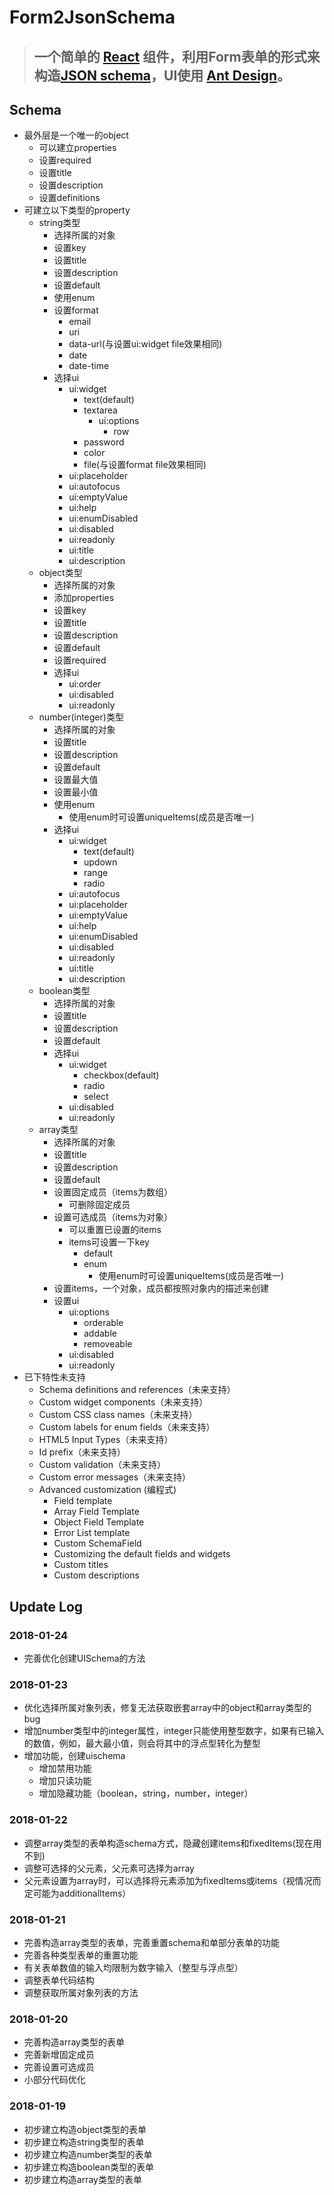 # Form2JsonSchema

> ## 一个简单的 [React](http://facebook.github.io/react/) 组件，利用Form表单的形式来构造[JSON schema](http://jsonschema.net/)，UI使用 [Ant Design](https://ant.design/index-cn)。

## Schema

- 最外层是一个唯一的object
  - 可以建立properties
  - 设置required
  - 设置title
  - 设置description
  - 设置definitions
- 可建立以下类型的property
  - string类型
    - 选择所属的对象
    - 设置key
    - 设置title
    - 设置description
    - 设置default
    - 使用enum
    - 设置format
      - email
      - uri
      - data-url(与设置ui:widget file效果相同)
      - date
      - date-time
    - 选择ui
      - ui:widget
        - text(default)
        - textarea
          - ui:options
            - row
        - password
        - color
        - file(与设置format file效果相同)
      - ui:placeholder
      - ui:autofocus
      - ui:emptyValue
      - ui:help
      - ui:enumDisabled
      - ui:disabled
      - ui:readonly
      - ui:title
      - ui:description
  - object类型
    - 选择所属的对象
    - 添加properties
    - 设置key
    - 设置title
    - 设置description
    - 设置default
    - 设置required
    - 选择ui
      - ui:order
      - ui:disabled
      - ui:readonly
  - number(integer)类型
    - 选择所属的对象
    - 设置title
    - 设置description
    - 设置default
    - 设置最大值
    - 设置最小值
    - 使用enum
      - 使用enum时可设置uniqueItems(成员是否唯一)
    - 选择ui
      - ui:widget
        - text(default)
        - updown
        - range
        - radio
      - ui:autofocus
      - ui:placeholder
      - ui:emptyValue
      - ui:help
      - ui:enumDisabled
      - ui:disabled
      - ui:readonly
      - ui:title
      - ui:description
  - boolean类型
    - 选择所属的对象
    - 设置title
    - 设置description
    - 设置default
    - 选择ui
      - ui:widget
        - checkbox(default)
        - radio
        - select
      - ui:disabled
      - ui:readonly
  - array类型
    - 选择所属的对象
    - 设置title
    - 设置description
    - 设置default
    - 设置固定成员（items为数组）
      - 可删除固定成员
    - 设置可选成员（items为对象）
      - 可以重置已设置的items
      - items可设置一下key
        - default
        - enum
          - 使用enum时可设置uniqueItems(成员是否唯一)
    - 设置items，一个对象，成员都按照对象内的描述来创建
    - 设置ui
      - ui:options
        - orderable
        - addable
        - removeable
      - ui:disabled
      - ui:readonly
- 已下特性未支持
  - Schema definitions and references（未来支持）
  - Custom widget components（未来支持）
  - Custom CSS class names（未来支持）
  - Custom labels for enum fields（未来支持）
  - HTML5 Input Types（未来支持）
  - Id prefix（未来支持）
  - Custom validation（未来支持）
  - Custom error messages（未来支持）
  - Advanced customization (编程式)
    - Field template
    - Array Field Template
    - Object Field Template
    - Error List template
    - Custom SchemaField
    - Customizing the default fields and widgets
    - Custom titles
    - Custom descriptions

## Update Log

### 2018-01-24

- 完善优化创建UISchema的方法

### 2018-01-23

- 优化选择所属对象列表，修复无法获取嵌套array中的object和array类型的bug
- 增加number类型中的integer属性，integer只能使用整型数字，如果有已输入的数值，例如，最大最小值，则会将其中的浮点型转化为整型
- 增加功能，创建uischema
  - 增加禁用功能
  - 增加只读功能
  - 增加隐藏功能（boolean，string，number，integer）

### 2018-01-22

- 调整array类型的表单构造schema方式，隐藏创建items和fixedItems(现在用不到)
- 调整可选择的父元素，父元素可选择为array
- 父元素设置为array时，可以选择将元素添加为fixedItems或items（视情况而定可能为additionalItems）

### 2018-01-21

- 完善构造array类型的表单，完善重置schema和单部分表单的功能
- 完善各种类型表单的重置功能
- 有关表单数值的输入均限制为数字输入（整型与浮点型）
- 调整表单代码结构
- 调整获取所属对象列表的方法

### 2018-01-20

- 完善构造array类型的表单
- 完善新增固定成员
- 完善设置可选成员
- 小部分代码优化

### 2018-01-19

- 初步建立构造object类型的表单
- 初步建立构造string类型的表单
- 初步建立构造number类型的表单
- 初步建立构造boolean类型的表单
- 初步建立构造array类型的表单
